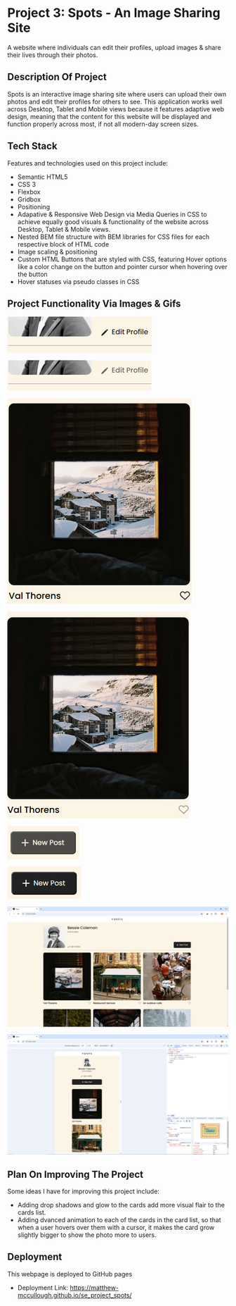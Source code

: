 # Project 3: Spots - An Image Sharing Site

A website where individuals can edit their profiles, upload images & share their lives through their photos.

## Description Of Project

Spots is an interactive image sharing site where users can upload their own photos and edit their profiles for others to see. This application works well across Desktop, Tablet and Mobile views because it features adaptive web design, meaning that the content for this website will be displayed and function properly across most, if not all modern-day screen sizes.

## Tech Stack

Features and technologies used on this project include:

- Semantic HTML5
- CSS 3
- Flexbox
- Gridbox
- Positioning
- Adapative & Responsive Web Design via Media Queries in CSS to achieve equally good visuals & functionality of the website across Desktop, Tablet & Mobile views.
- Nested BEM file structure with BEM libraries for CSS files for each respective block of HTML code
- Image scaling & positioning
- Custom HTML Buttons that are styled with CSS, featuring Hover options like a color change on the button and pointer cursor when hovering over the button
- Hover statuses via pseudo classes in CSS

## Project Functionality Via Images & Gifs

![Edit Profile Hover State](images/demo/edit%20profile%20button%20hover%20state.png)

![Edit Profile Non-hover State](images/demo/edit%20profile%20button%20non-hover%20state.png)

![Like Button Hover State](images/demo/like%20button%20hover%20state.png)

![Like Button Non-hover State](images/demo/like%20button%20non-hover%20state.png)

![New Post Button Hover State](images/demo/new%20post%20button%20hover%20state.png)

![New Post Button Non-hover State](images/demo/new%20post%20button%20non-hover%20state.png)

![Spots Desktop Site View](images/demo/spots%20desktop%20view.png)

![Spots Mobile Site View](images/demo/spots%20mobile%20view.png)

## Plan On Improving The Project

Some ideas I have for improving this project include:

- Adding drop shadows and glow to the cards add more visual flair to the cards list.
- Adding dvanced animation to each of the cards in the card list, so that when a user hovers over them with a cursor, it makes the card grow slightly bigger to show the photo more to users.

## Deployment

This webpage is deployed to GitHub pages

- Deployment Link: https://matthew-mccullough.github.io/se_project_spots/
